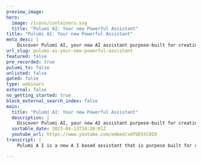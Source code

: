 ```yaml
---
preview_image:
hero:
  image: /icons/containers.svg
  title: "Pulumi AI: Your new Powerful Assistant"
title: "Pulumi AI: Your new Powerful Assistant"
meta_desc: |
    Discover Pulumi AI, your new AI assistant purpose-built for creating cloud infrastructure, using Pulumi. Pulumi AI builds on the power of Large Lan...
url_slug: pulumi-ai-your-new-powerful-assistant
featured: false
pre_recorded: true
pulumi_tv: false
unlisted: false
gated: false
type: webinars
external: false
no_getting_started: true
block_external_search_index: false
main:
  title: "Pulumi AI: Your new Powerful Assistant"
  description: |
    Discover Pulumi AI, your new AI assistant purpose-built for creating cloud infrastructure, using Pulumi. Pulumi AI builds on the power of Large Language Models (LLMs).  and GPT to dramatically reduce the time it takes to discover, learn and use new cloud infrastructure APIs.   You can ask in natural language how to accomplish your Cloud Infrastructure goal and get back a Pulumi program in your language of choice. You can iterate on the cloud infrastructure along with the AI assistant, adding new features, fixing bugs, and clarifying requirements.  Check out Pulumi AI today: https://pulumi.com/ai   
  sortable_date: 2023-04-13T14:28:01Z
  youtube_url: https://www.youtube.com/embed/xdTUEStC8I0
transcript: |
    Pulumi A I is a new A I based assistant that is purpose built for creating cloud infrastructure using Pulumi with Pulumi A I. You can use GP T enabled A I to help you discover what I ac to use for your specific natural language requirements. And then iterate on that with the A I assistant. In this example, we ask Pulumi I to create an EC2 instance in AWS and then add new requirements and features to iterate on our infrastructure. We can change languages, we can work with any of the 130 supported cloud and SAS providers in the Plume platform. Pulumi I is also available as a CLI application you can run locally which takes the these ideas even further with the Pulumi A IC built on GPT and Pulumi automation API you could interactively develop cloud infrastructure and applications running in the cloud using only natural language. In this example, we built a static website in AWS S3 live on the internet using just a few prompts. When it makes a mistake, we can ask it to fix the problem and it does when we want to be more creative, we can ask it and adds additional details to our application. And when we're done, we can inspect the pluming program it generates and then have it clean up after itself. This is a truly incredible power to put in the hands of A I but also an incredible potential for improved productivity and learning. Check out Pulumi dot com slash A I to get started with Pulumi AI today.

---
```

